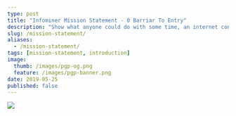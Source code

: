 ```yaml
---
type: post
title: "Infominer Mission Statement - 0 Barriar To Entry"
description: "Show what anyone could do with some time, an internet connection, mouse, screen, and keys."
slug: /mission-statement/
aliases:
  - /mission-statement/
tags: [mission-statement, introduction]
image:
  thumb: /images/pgp-og.png
  feature: /images/pgp-banner.png
date: 2019-05-25
published: false
---
```





![](https://imgur.com/AOzKF1D.png)